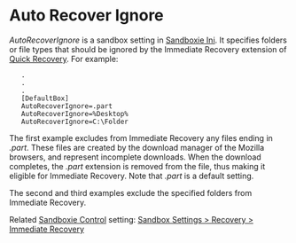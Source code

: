 # Auto Recover Ignore

_AutoRecoverIgnore_ is a sandbox setting in [Sandboxie Ini](SandboxieIni.md). It specifies folders or file types that should be ignored by the Immediate Recovery extension of [Quick Recovery](QuickRecovery.md). For example:

```
   .
   .
   .
   [DefaultBox]
   AutoRecoverIgnore=.part
   AutoRecoverIgnore=%Desktop%
   AutoRecoverIgnore=C:\Folder
```

The first example excludes from Immediate Recovery any files ending in _.part_. These files are created by the download manager of the Mozilla browsers, and represent incomplete downloads. When the download completes, the _.part_ extension is removed from the file, thus making it eligible for Immediate Recovery. Note that _.part_ is a default setting.

The second and third examples exclude the specified folders from Immediate Recovery.

Related [Sandboxie Control](SandboxieControl.md) setting: [Sandbox Settings > Recovery > Immediate Recovery](RecoverySettings.md#immediate-recovery)
